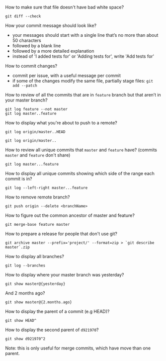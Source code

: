 How to make sure that file doesn't have bad white space?
```
git diff --check
```

How your commit message should look like?
- your messages should start with a single line that’s no more than about 50 characters
- followed by a blank line
- followed by a more detailed explanation
- instead of 'I added tests for' or 'Adding tests for', write 'Add tests for'

How to commit changes?
- commit per issue, with a useful message per commit
- if some of the changes modify the same file, partially stage files:
  `git add --patch`

How to review of all the commits that are in `feature` branch but that aren’t in your
master branch?
```
git log feature --not master
git log master..feature
```

How to display what you're about to push to a remote?
```
git log origin/master..HEAD
```
```
git log origin/master..
```

How to review all unique commits that `master` and `feature` have? (commits `master` and `feature` don't share)
```
git log master...feature
```

How to display all unique commits showing which side of the range each commit is in?
```
git log --left-right master...feature
```

How to remove remote branch?
```
git push origin --delete <branchName>
```

How to figure out the common ancestor of master and feature?
```
git merge-base feature master
```

How to prepare a release for people that don't use git?
```
git archive master --prefix='project/' --format=zip > `git describe master`.zip
```

How to display all branches?
```
git log --branches
```

How to display where your master branch was yesterday?
```
git show master@{yesterday}
```

And 2 months ago?
```
git show master@{2.months.ago}
```

How to display the parent of a commit (e.g HEAD)?
```
git show HEAD^
```

How to display the second parent of `d921970`?
```
git show d921970^2
```
Note: this is only useful for merge commits, which have move than one parent.
